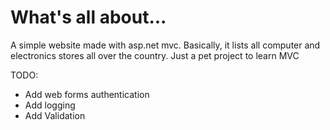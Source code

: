 What's all about...
===================

A simple website made with asp.net mvc. Basically, it lists all computer
and electronics stores all over the country. Just a pet project to learn MVC 


TODO:
+ Add web forms authentication
+ Add logging
+ Add Validation

